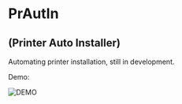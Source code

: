 # PrAutIn
## (Printer Auto Installer)
 
Automating printer installation, still in development.

Demo:

![DEMO](https://youtu.be/g8E0JbqEFuU)